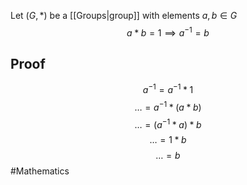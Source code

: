 Let $(G,*)$ be a [[Groups|group]] with elements $a,b\in G$
$$
a*b=1\implies a^{-1}=b
$$
## Proof
$$
a^{-1}=a^{-1}*1
$$
$$
\dots = a^{-1}*(a*b)
$$
$$
\dots = (a^{-1}*a)*b
$$
$$
\dots = 1*b
$$
$$
\dots = b
$$
#Mathematics